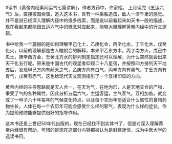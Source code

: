 #读书《黄帝内经素问运气七篇讲解》，作者方药中，许家松。
上月读完《五运六气》后，直接按图索骥，追入这本书，真有一种乘胜追击，敌人一溃千里的感觉。并不是说已经深入理解内径中的很多线索，而是说以前看起来如天书一般的描述，现在看起来都能跟五运六气中的概念对应起来，能够大概理解黄帝内经中的行文逻辑。

书中给我一个震撼的是如何理解甲己化土，乙庚化金，丙辛化水，丁壬化木，戊癸化火，以前的理解都是古人瞎附会的解释，本来甲乙东方木，丙丁南方火，戊己中央土，庚辛西方金，壬癸北方水的排列制定指定还可以理解，为什么突然就会出来天干化五行呢。原来是中国古代的观星者仰观二十八星宿，并按照四方排列天干地支后，发现甲己方向有黅天之气，乙庚方向有白气，丙辛方向有黑气，丁壬方向有青气，戊癸有赤气，这也给现代天文观测指引了一个互相印证的方向。

黄帝内经的主导思路就是天人合一，在天为气，在地为形，人是天地交合的产物，秉受了气的各种属性，因此分析五运六气，主运客运，主气客气，互相加临，就变成了一甲子六十年每年的气候变化特点，以及每个农历年份适合什么属性的食物药物生长，人体在每一个农历年可能会感受什么样的邪气，表现为什么样的症状，作为提前预防能够提供很好的指导作用。

这本书还是上世纪50年代出版的，现在已经找不到实体书了，但是对深入理解黄帝内经很有帮助，可惜的是现在这部分内容都被认为是封建迷信，成为中医大学的选读书目。